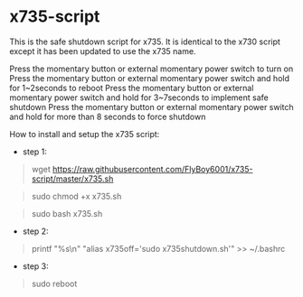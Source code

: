 # x735-script
This is the safe shutdown script for x735. It is identical to the x730 script except it has been updated to use the x735 name.

Press the momentary button or external momentary power switch to turn on
Press the momentary button or external momentary power switch and hold for 1~2seconds to reboot
Press the momentary button or external momentary power switch and hold for 3~7seconds to implement safe shutdown
Press the momentary button or external momentary power switch and hold for more than 8 seconds to force shutdown

How to install and setup the x735 script:

* step 1:
> wget https://raw.githubusercontent.com/FlyBoy6001/x735-script/master/x735.sh

> sudo chmod +x x735.sh

> sudo bash x735.sh

* step 2:

> printf "%s\\n" "alias x735off='sudo x735shutdown.sh'" >> ~/.bashrc

* step 3:
> sudo reboot
